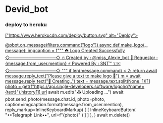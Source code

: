 # Devid_bot





### deploy to heroku ###
<a href="https://heroku.com/deploy?template=https://github.com/chathush999/Devid_bot">
["https://www.herokucdn.com/deploy/button.svg" alt="Deploy">








@pbot.on_message(filters.command("logo"))
async def make_logo(_, message):
    imgcaption = f"""
☘️ Logo Created Successfully
◇───────────────◇
🔥 Created by : @miss_Alexie_bot
🌷 Requestor : {message.from_user.mention}
⚡️ Powered By   : SNT™ 🇱🇰
◇───────────────◇
"""
    if len(message.command) < 2:
            return await message.reply_text("Please give a text to make logo 📸")
    m = await message.reply_text("📸 Creating..")
    text = message.text.split(None, 1)[1]
    photo = get(f"https://api.single-developers.software/logohq?name={text}").history[1].url
    await m.edit("📤 Uploading ...")
    await pbot.send_photo(message.chat.id, photo=photo, caption=imgcaption.format(message.from_user.mention),
                 reply_markup=InlineKeyboardMarkup(
            [
                [
                    InlineKeyboardButton(
                        "••Telegraph Link••", url=f"{photo}"
                    )
                ]
            ]
          ),
    )
    await m.delete()
            
